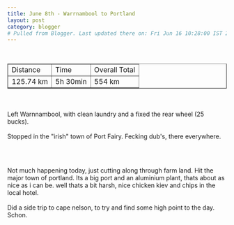 ```yaml
---
title: June 8th - Warrnambool to Portland
layout: post
category: blogger
# Pulled from Blogger. Last updated there on: Fri Jun 16 10:28:00 IST 2006
---
```

<TABLE BORDER="1" ><TR><TD>Distance</TD><TD>Time</TD><TD>Overall Total</TD></TR><br /><TR><TD>125.74 km</TD><TD>5h 30min</TD><TD>554 km</TD></TR></Table><br /><br />Left Warnnambool, with clean laundry and a fixed the rear wheel (25 bucks).<br /><br />Stopped in the "irish" town of Port Fairy. Fecking dub's, there everywhere.<br /><br /><a onblur="try {parent.deselectBloggerImageGracefully();} catch(e) {}" href="http://photos1.blogger.com/blogger/916/2956/1600/IMG_0737.jpg"><img style="display:block; margin:0px auto 10px; text-align:center;cursor:pointer; cursor:hand;" src="http://photos1.blogger.com/blogger/916/2956/320/IMG_0737.jpg" border="0" alt="" /></a><br /><br />Not much happening today, just cutting along through farm land. Hit the major town of portland. Its a big port and an aluminium plant, thats about as nice as i can be. well thats a bit harsh, nice chicken kiev and chips in the local hotel.<br /><br />Did a side trip to cape nelson, to try and find some high point to the day. Schon.<br /> <br /><a onblur="try {parent.deselectBloggerImageGracefully();} catch(e) {}" href="http://photos1.blogger.com/blogger/916/2956/1600/IMG_0749.jpg"><img style="display:block; margin:0px auto 10px; text-align:center;cursor:pointer; cursor:hand;" src="http://photos1.blogger.com/blogger/916/2956/320/IMG_0749.jpg" border="0" alt="" /></a>
